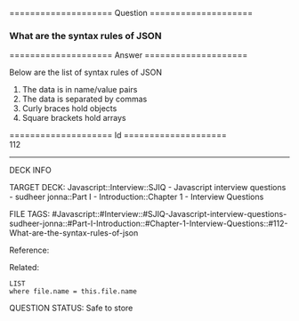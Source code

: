 ==================== Question ====================  

### What are the syntax rules of JSON  

==================== Answer ====================  

Below are the list of syntax rules of JSON

1. The data is in name/value pairs
2. The data is separated by commas
3. Curly braces hold objects
4. Square brackets hold arrays

==================== Id ====================  
112

---

DECK INFO

TARGET DECK: Javascript::Interview::SJIQ - Javascript interview questions - sudheer jonna::Part I - Introduction::Chapter 1 - Interview Questions

FILE TAGS: #Javascript::#Interview::#SJIQ-Javascript-interview-questions-sudheer-jonna::#Part-I-Introduction::#Chapter-1-Interview-Questions::#112-What-are-the-syntax-rules-of-json

Reference:

Related:

```dataview
LIST
where file.name = this.file.name
```

QUESTION STATUS: Safe to store
